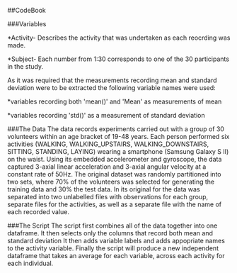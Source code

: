 ##CodeBook

###Variables

*Activity- Describes the activity that was undertaken as each reocrding was made.

*Subject- Each number from 1:30 corresponds to one of the 30 participants in the study.

As it was required that the measurements recording mean and standard deviation were to be extracted the following variable names were used:

*variables recording both 'mean()' and 'Mean' as measurements of mean

*variables recording 'std()' as a measurement of standard deviation

###The Data
The data records experiments carried out with a group of 30 volunteers within an age bracket of 19-48 years. Each person performed six activities (WALKING, WALKING_UPSTAIRS, WALKING_DOWNSTAIRS, SITTING, STANDING, LAYING) wearing a smartphone (Samsung Galaxy S II) on the waist. Using its embedded accelerometer and gyroscope, the data captured 3-axial linear acceleration and 3-axial angular velocity at a constant rate of 50Hz. The original dataset was randomly partitioned into two sets, where 70% of the volunteers was selected for generating the training data and 30% the test data. 
In its original for the data was separated into two unlabelled files with observations for each group, separate files for the activities, as well as a separate file with the name of each recorded value.

###The Script
The script first combines all of the data together into one dataframe.
It then selects only the columns that record both mean and standard deviation
It then adds variable labels and adds appopriate names to the activity variable.
Finally the script will produce a new independent dataframe that takes an average for each variable, across each activity for each individual.
